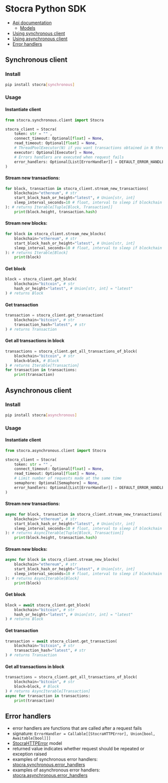 # Stocra Python SDK
- [Api documentation](https://stocra.github.io/sdk-python/)
  - [Models](https://stocra.github.io/sdk-python/stocra/models.html)
- [Using synchronous client](#synchronous-client)
- [Using asynchronous client](#asynchronous-client)
- [Error handlers](#error-handlers)

## Synchronous client
### Install
```bash
pip install stocra[synchronous]
```
### Usage
#### Instantiate client
```python
from stocra.synchronous.client import Stocra

stocra_client = Stocra(
    token: str = "" ,
    connect_timeout: Optional[float] = None,
    read_timeout: Optional[float] = None,
    # ThreadPoolExecutor(N) if you want transactions obtained in N threads at the same time
    executor: Optional[Executor] = None, 
    # Errors handlers are executed when request fails
    error_handlers: Optional[List[ErrorHandler]] = DEFAULT_ERROR_HANDLERS,
)
```
#### Stream new transactions:
```python
for block, transaction in stocra_client.stream_new_transactions(
    blockchain="ethereum", # str
    start_block_hash_or_height="latest", # Union[str, int] 
    sleep_interval_seconds=10 # float, interval to sleep if blockchain has no new blocks
): # returns Iterable[Tuple[Block, Transaction]]
    print(block.height, transaction.hash)
```
#### Stream new blocks:
```python
for block in stocra_client.stream_new_blocks(
    blockchain="ethereum", # str
    start_block_hash_or_height="latest", # Union[str, int] 
    sleep_interval_seconds=10 # float, interval to sleep if blockchain has no new blocks
): # returns Iterable[Block]
    print(block)
```
#### Get block
```python
block = stocra_client.get_block(
    blockchain="bitcoin", # str
    hash_or_height="latest", # Union[str, int] = "latest"
) # returns Block
```
#### Get transaction
```python
transaction = stocra_client.get_transaction(
    blockchain="bitcoin", # str
    transaction_hash="latest", # str
) # returns Transaction
```
#### Get all transactions in block
```python
transactions = stocra_client.get_all_transactions_of_block(
    blockchain="bitcoin", # str 
    block=block, # Block
) # returns Iterable[Transaction]
for transaction in transactions:
    print(transaction)
```
## Asynchronous client
### Install
```bash
pip install stocra[asynchronous]
```
### Usage
#### Instantiate client
```python
from stocra.asynchronous.client import Stocra

stocra_client = Stocra(
    token: str = "" ,
    connect_timeout: Optional[float] = None,
    read_timeout: Optional[float] = None,
    # Limit number of requests made at the same time
    semaphore: Optional[Semaphore] = None,
    error_handlers: Optional[List[ErrorHandler]] = DEFAULT_ERROR_HANDLERS,
)
```
#### Stream new transactions:
```python
async for block, transaction in stocra_client.stream_new_transactions(
    blockchain="ethereum", # str
    start_block_hash_or_height="latest", # Union[str, int] 
    sleep_interval_seconds=10 # float, interval to sleep if blockchain has no new blocks
): # returns AsyncIterable[Tuple[Block, Transaction]]
    print(block.height, transaction.hash)
```
#### Stream new blocks:
```python
async for block in stocra_client.stream_new_blocks(
    blockchain="ethereum", # str
    start_block_hash_or_height="latest", # Union[str, int] 
    sleep_interval_seconds=10 # float, interval to sleep if blockchain has no new blocks
): # returns AsyncIterable[Block]
    print(block)
```
#### Get block
```python
block = await stocra_client.get_block(
    blockchain="bitcoin", # str
    hash_or_height="latest", # Union[str, int] = "latest"
) # returns Block
```
#### Get transaction
```python
transaction = await stocra_client.get_transaction(
    blockchain="bitcoin", # str
    transaction_hash="latest", # str
) # returns Transaction
```
#### Get all transactions in block
```python
transactions = stocra_client.get_all_transactions_of_block(
    blockchain="bitcoin", # str 
    block=block, # Block
) # returns AsyncIterable[Transaction]
async for transaction in transactions:
    print(transaction)
```
## Error handlers
- error handlers are functions that are called after a request fails
- signature: `ErrorHandler = Callable[[StocraHTTPError], Union[bool, Awaitable[bool]]]`
- [StocraHTTPError](https://github.com/stocra/sdk-python/blob/master/stocra/models.py#L96) model
- returned value indicates whether request should be repeated or exception raised
- examples of synchronous error handlers: [stocra.synchronous.error_handlers](https://github.com/stocra/sdk-python/blob/master/stocra/synchronous/error_handlers.py)
- examples of asynchronous error handlers: [stocra.asynchronous.error_handlers](https://github.com/stocra/sdk-python/blob/master/stocra/asynchronous/error_handlers.py)
